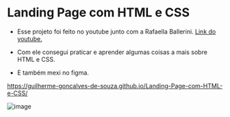 # Landing Page com HTML e CSS

- Esse projeto foi feito no youtube junto com a Rafaella Ballerini. <a href="https://www.youtube.com/watch?v=llF6vD-RljE"> Link do youtube. </a>

- Com ele consegui praticar e aprender algumas coisas a mais sobre HTML e CSS. 
- E também mexi no figma.

<https://guilherme-goncalves-de-souza.github.io/Landing-Page-com-HTML-e-CSS/>

![image](https://user-images.githubusercontent.com/85903509/148706248-ac355703-0b93-46fa-a904-de82ae4d8396.png)


